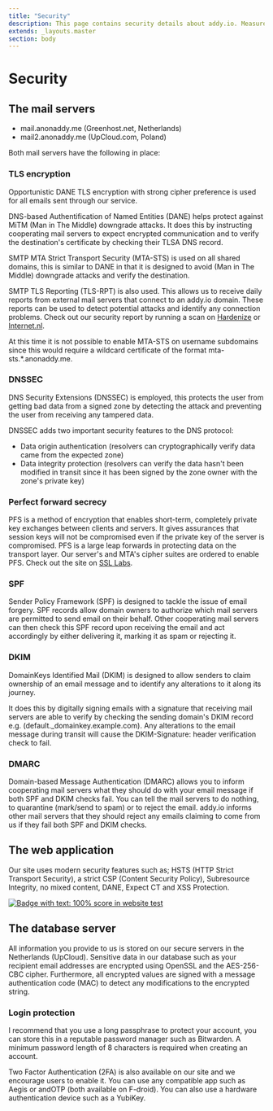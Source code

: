 ```yaml
---
title: "Security"
description: This page contains security details about addy.io. Measures are taken to keep your data safe and secure such as HSTS, encryption of sensitive details in the database and strong cipher suite preference.
extends: _layouts.master
section: body
---
```


<h1 class="w-full text-center">Security</h1>
<div class="w-full mt-4 mb-12">
  <div class="h-1 mx-auto gradient w-64 opacity-25 my-0 py-0 rounded-t"></div>
</div>

## The mail servers

- mail.anonaddy.me (Greenhost.net, Netherlands)
- mail2.anonaddy.me (UpCloud.com, Poland)

Both mail servers have the following in place:

### TLS encryption

Opportunistic DANE TLS encryption with strong cipher preference is used for all emails sent through our service.

DNS-based Authentification of Named Entities (DANE) helps protect against MiTM (Man in The Middle) downgrade attacks. It does this by instructing cooperating mail servers to expect encrypted communication and to verify the destination's certificate by checking their TLSA DNS record.

SMTP MTA Strict Transport Security (MTA-STS) is used on all shared domains, this is similar to DANE in that it is designed to avoid (Man in The Middle) downgrade attacks and verify the destination.

SMTP TLS Reporting (TLS-RPT) is also used. This allows us to receive daily reports from external mail servers that connect to an addy.io domain. These reports can be used to detect potential attacks and identify any connection problems. Check out our security report by running a scan on [Hardenize](https://www.hardenize.com/report/anonaddy.me/1619513845) or [Internet.nl](https://internet.nl/mail/anonaddy.me/520920/).

At this time it is not possible to enable MTA-STS on username subdomains since this would require a wildcard certificate of the format mta-sts.*.anonaddy.me.

### DNSSEC

DNS Security Extensions (DNSSEC) is employed, this protects the user from getting bad data from a signed zone by detecting the attack and preventing the user from receiving any tampered data.

DNSSEC adds two important security features to the DNS protocol:

* Data origin authentication (resolvers can cryptographically verify data came from the expected zone)
* Data integrity protection (resolvers can verify the data hasn't been modified in transit since it has been signed by the zone owner with the zone's private key)

### Perfect forward secrecy

PFS is a method of encryption that enables short-term, completely private key exchanges between clients and servers. It gives assurances that session keys will not be compromised even if the private key of the server is compromised. PFS is a large leap forwards in protecting data on the transport layer. Our server's and MTA's cipher suites are ordered to enable PFS. Check out the site on [SSL Labs](https://www.ssllabs.com/ssltest/analyze.html?d=anonaddy.me).

### SPF

Sender Policy Framework (SPF) is designed to tackle the issue of email forgery. SPF records allow domain owners to authorize which mail servers are permitted to send email on their behalf. Other cooperating mail servers can then check this SPF record upon receiving the email and act accordingly by either delivering it, marking it as spam or rejecting it.

### DKIM

DomainKeys Identified Mail (DKIM) is designed to allow senders to claim ownership of an email message and to identify any alterations to it along its journey.

It does this by digitally signing emails with a signature that receiving mail servers are able to verify by checking the sending domain's DKIM record e.g. (default._domainkey.example.com). Any alterations to the email message during transit will cause the DKIM-Signature: header verification check to fail.

### DMARC

Domain-based Message Authentication (DMARC) allows you to inform cooperating mail servers what they should do with your email message if both SPF and DKIM checks fail. You can tell the mail servers to do nothing, to quarantine (mark/send to spam) or to reject the email. addy.io informs other mail servers that they should reject any emails claiming to come from us if they fail both SPF and DKIM checks.

## The web application

Our site uses modern security features such as; HSTS (HTTP Strict Transport Security), a strict CSP (Content Security Policy), Subresource Integrity, no mixed content, DANE, Expect CT and XSS Protection.

<a href="https://internet.nl/" target="_blank" rel="nofollow noreferrer noopener" title="Internet.nl 100% badge">
    <img src="/assets/img/embed-badge-websitetest.svg" alt="Badge with text: 100% score in website test">
</a>

## The database server

All information you provide to us is stored on our secure servers in the Netherlands (UpCloud). Sensitive data in our database such as your recipient email addresses are encrypted using OpenSSL and the AES-256-CBC cipher. Furthermore, all encrypted values are signed with a message authentication code (MAC) to detect any modifications to the encrypted string.

### Login protection

I recommend that you use a long passphrase to protect your account, you can store this in a reputable password manager such as Bitwarden. A minimum password length of 8 characters is required when creating an account.

Two Factor Authentication (2FA) is also available on our site and we encourage users to enable it. You can use any compatible app such as Aegis or andOTP (both available on F-droid). You can also use a hardware authentication device such as a YubiKey.
